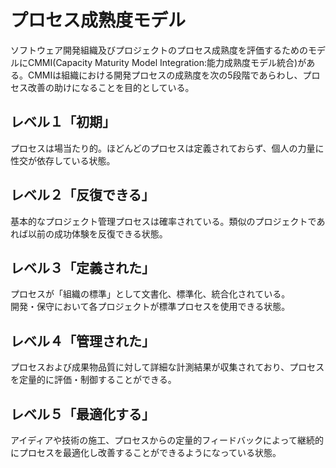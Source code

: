 # プロセス成熟度モデル

ソフトウェア開発組織及びプロジェクトのプロセス成熟度を評価するためのモデルにCMMI(Capacity Maturity Model Integration:能力成熟度モデル統合)がある。CMMIは組織における開発プロセスの成熟度を次の5段階であらわし、プロセス改善の助けになることを目的としている。  

## レベル１「初期」

プロセスは場当たり的。ほどんどのプロセスは定義されておらず、個人の力量に性交が依存している状態。

## レベル２「反復できる」

基本的なプロジェクト管理プロセスは確率されている。類似のプロジェクトであれば以前の成功体験を反復できる状態。

## レベル３「定義された」

プロセスが「組織の標準」として文書化、標準化、統合化されている。  
開発・保守において各プロジェクトが標準プロセスを使用できる状態。

## レベル４「管理された」

プロセスおよび成果物品質に対して詳細な計測結果が収集されており、プロセスを定量的に評価・制御することができる。
 
## レベル５「最適化する」

アイディアや技術の施工、プロセスからの定量的フィードバックによって継続的にプロセスを最適化し改善することができるようになっている状態。

